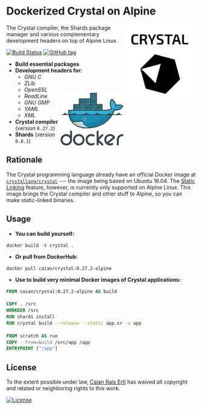 # Dockerized Crystal on Alpine

<a href="https://crystal-lang.org" target="_blank"><img src="docs/crystal.svg" alt="Crystal" height="210px" align="right"/></a>

The Crystal compiler, the Shards package manager and various complementary
development headers on top of Alpine Linux.

[![Build Status][travis-shield]][travis-url] [![GitHub tag][tag-shield]][tag-url]

- __Build essential packages__
- __Development headers for:__
    - _GNU C_
    - _ZLib_
    - _OpenSSL_
    - _ReadLine_ <img src="docs/docker.svg" alt="Docker" height="140px" align="right"/>
    - _GNU GMP_
    - _YAML_
    - _XML_
- __Crystal compiler__ (version `0.27.2`)
- __Shards__ (version `0.8.1`)


## Rationale

The Crystal programming language already have an official Docker image at
[`crystallang/crystal`][crystal-docker-url] --- the image being based on Ubuntu
16.04. The [Static Linking][crystal-static-linking] feature, however, is
currently only supported on Alpine Linux. This image brings the Crystal
compiler and other stuff to Alpine, so you can make static-linked binaries.


## Usage

- __You can build yourself:__

```shell
docker build -t crystal .
```

- __Or pull from DockerHub:__

```shell
docker pull caian/crystal:0.27.2-alpine
```

- __Use to build very minimal Docker images of Crystal applications:__

```Dockerfile
FROM caian/crystal:0.27.2-alpine AS build

COPY . /src
WORKDIR /src
RUN shards install
RUN crystal build --release --static app.cr -o app

FROM scratch AS run
COPY --from=build /src/app /app
ENTRYPOINT ["/app"]
```

[crystal-docker-url]: https://hub.docker.com/r/crystallang/crystal
[crystal-static-linking]: https://github.com/crystal-lang/crystal/wiki/Static-Linking

[travis-shield]: https://img.shields.io/travis/caian-org/crystal-alpine.svg?style=for-the-badge
[travis-url]: https://travis-ci.org/caian-org/crystal-alpine

[tag-shield]: https://img.shields.io/github/tag/caian-org/crystal-alpine.svg?style=for-the-badge
[tag-url]: https://github.com/caian-org/crystal-alpine/releases


## License

To the extent possible under law, [Caian Rais Ertl][me] has waived all
copyright and related or neighboring rights to this work.

[![License][cc-shield]][cc-url]

[me]: https://github.com/caiertl
[cc-shield]: https://forthebadge.com/images/badges/cc-0.svg
[cc-url]: http://creativecommons.org/publicdomain/zero/1.0
